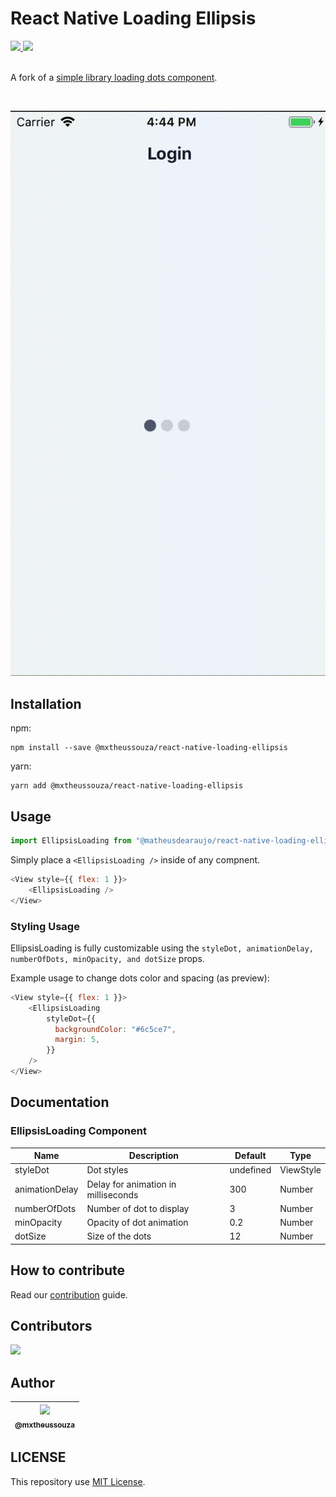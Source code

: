# React Native Loading Ellipsis

<div>
    <a href="https://github.com/mxtheussouza/react-native-loading-ellipsis/issues">
        <img src="https://img.shields.io/github/issues/mxtheussouza/react-native-loading-ellipsis">
    </a>
    <a href="https://github.com/mxtheussouza/react-native-loading-ellipsis/pulls">
        <img src="https://img.shields.io/github/issues-pr/mxtheussouza/react-native-loading-ellipsis">
    </a>
</div>

<br>

A fork of a [simple library loading dots component](https://github.com/JanidHam/react-native-loading-ellipsis).

<br>

![](.github/assets/ellipsis-loading.gif)


## Installation
npm:
```
npm install --save @mxtheussouza/react-native-loading-ellipsis
```

yarn:
```
yarn add @mxtheussouza/react-native-loading-ellipsis
```

## Usage
```js
import EllipsisLoading from "@matheusdearaujo/react-native-loading-ellipsis"
```

Simply place a `<EllipsisLoading />` inside of any compnent.

```js
<View style={{ flex: 1 }}>
    <EllipsisLoading />
</View>
```

### Styling Usage
EllipsisLoading is fully customizable using the `styleDot, animationDelay, numberOfDots, minOpacity, and dotSize` props.

Example usage to change dots color and spacing (as preview):

```js
<View style={{ flex: 1 }}>
    <EllipsisLoading
        styleDot={{
          backgroundColor: "#6c5ce7",
          margin: 5,
        }}
    />
</View>
```

## Documentation

### EllipsisLoading Component
| Name                      | Description                              | Default     | Type   |
|---------------------------|------------------------------------------|-------------|--------|
| styleDot                  | Dot styles                               | undefined      | ViewStyle |
| animationDelay            | Delay for animation in milliseconds      | 300         | Number |
| numberOfDots              | Number of dot to display                 | 3           | Number |
| minOpacity                | Opacity of dot animation                 | 0.2         | Number |
| dotSize                   | Size of the dots                         | 12          | Number |

## How to contribute
Read our [contribution](/CONTRIBUTING.md) guide.

## Contributors
<a href="https://github.com/mxtheussouza/react-native-loading-ellipsis/graphs/contributors"><img src="https://contrib.rocks/image?repo=mxtheussouza/react-native-loading-ellipsis" /></a>

## Author
| [<img src="https://avatars.githubusercontent.com/u/61164981?v=3&s=115"><br><sub>@mxtheussouza</sub>](https://github.com/mxtheussouza) |
| :-----------------------------------------------------------------------------------------------------------------------------------------: |

## LICENSE
This repository use [MIT License](/LICENSE).

